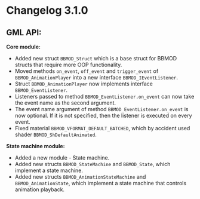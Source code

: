 # Changelog 3.1.0

## GML API:
**Core module:**
* Added new struct `BBMOD_Struct` which is a base struct for BBMOD structs that require more OOP functionality.
* Moved methods `on_event`, `off_event` and `trigger_event` of `BBMOD_AnimationPlayer` into a new interface `BBMOD_IEventListener`.
* Struct `BBMOD_AnimationPlayer` now implements interface `BBMOD_EventListener`.
* Listeners passed to method `BBMOD_EventListener.on_event` can now take the event name as the second argument.
* The event name argument of method `BBMOD_EventListener.on_event` is now optional. If it is not specified, then the listener is executed on every event.
* Fixed material `BBMOD_VFORMAT_DEFAULT_BATCHED`, which by accident used shader `BBMOD_ShDefaultAnimated`.

**State machine module:**
* Added a new module - State machine.
* Added new structs `BBMOD_StateMachine` and `BBMOD_State`, which implement a state machine.
* Added new structs `BBMOD_AnimationStateMachine` and `BBMOD_AnimationState`, which implement a state machine that controls animation playback.
